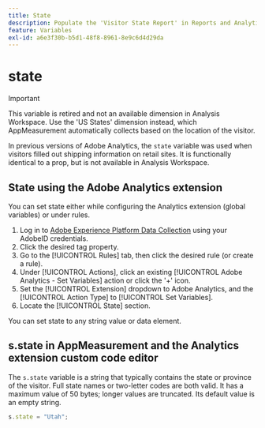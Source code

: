 ```yaml
---
title: State
description: Populate the 'Visitor State Report' in Reports and Analytics.
feature: Variables
exl-id: a6e3f30b-b5d1-48f8-8961-8e9c6d4d29da
---
```

# state

>[!IMPORTANT]
>
>This variable is retired and not an available dimension in Analysis Workspace. Use the 'US States' dimension instead, which AppMeasurement automatically collects based on the location of the visitor.

In previous versions of Adobe Analytics, the `state` variable was used when visitors filled out shipping information on retail sites. It is functionally identical to a prop, but is not available in Analysis Workspace.

## State using the Adobe Analytics extension

You can set state either while configuring the Analytics extension (global variables) or under rules.

1. Log in to [Adobe Experience Platform Data Collection](https://experience.adobe.com/data-collection) using your AdobeID credentials.
2. Click the desired tag property.
3. Go to the [!UICONTROL Rules] tab, then click the desired rule (or create a rule).
4. Under [!UICONTROL Actions], click an existing [!UICONTROL Adobe Analytics - Set Variables] action or click the '+' icon.
5. Set the [!UICONTROL Extension] dropdown to Adobe Analytics, and the [!UICONTROL Action Type] to [!UICONTROL Set Variables].
6. Locate the [!UICONTROL State] section.

You can set state to any string value or data element.

## s.state in AppMeasurement and the Analytics extension custom code editor

The `s.state` variable is a string that typically contains the state or province of the visitor. Full state names or two-letter codes are both valid. It has a maximum value of 50 bytes; longer values are truncated. Its default value is an empty string.

```js
s.state = "Utah";
```
